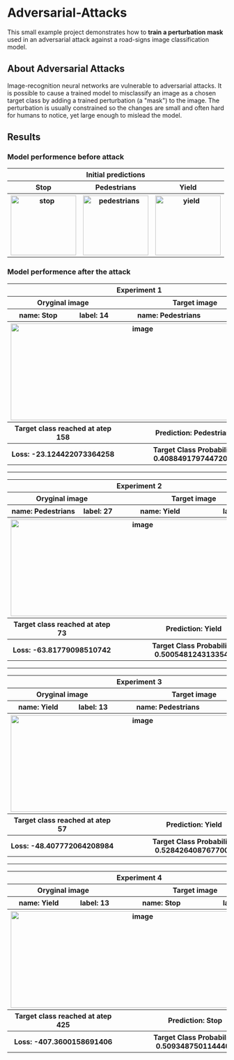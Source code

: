 # Adversarial-Attacks
This small example project demonstrates how to **train a perturbation mask** used in an adversarial attack against a road-signs image classification model.

## About Adversarial Attacks
Image-recognition neural networks are vulnerable to adversarial attacks. It is possible to cause a trained model to misclassify an image as a chosen target class by adding a trained perturbation (a "mask") to the image. The perturbation is usually constrained so the changes are small and often hard for humans to notice, yet large enough to mislead the model.

## Results
### Model performence before attack
<table>
  <thead>
      <th colspan="3">Initial predictions</th>
  </thead>
  <tbody>
    <tr>
      <th>Stop</th>
      <th>Pedestrians</th>
      <th>Yield</th>
    </tr>
    <tr>
      <th><img width="150" height="137" alt="stop" src="https://github.com/user-attachments/assets/f658049a-2f70-48c8-a7b3-cf28b18aed46" /></th>
      <th><img width="150" height="137" alt="pedestrians" src="https://github.com/user-attachments/assets/604d489c-5f03-4563-a372-b6ee963ead59" /></th>
      <th><img width="150" height="137" alt="yield" src="https://github.com/user-attachments/assets/674607a2-05b3-43c9-9e92-6cde0f26ccf3" /></th>
    </tr>
  </tbody>
</table>

### Model performence after the attack
<table>
  <thead>
    <tr>
      <th scope="col" colspan="4">Experiment 1</th>
    </tr>
    <tr>
      <th scope="col" colspan="2">Oryginal image</th>
      <th scope="col" colspan="2">Target image</th>
    </tr>
  </thead>
  <tbody>
    <tr>
      <th scope="row">name: Stop</th>
      <th scope="row">label: 14</th>
      <th scope="row">name: Pedestrians</th>
      <th scope="row">label: 27</th>
    </tr>
    <tr>
      <th scope="row" colspan="4"><img width="590" height="222" alt="image" src="https://github.com/user-attachments/assets/51773000-b34b-45f9-a4bf-303f73b3e359" />
    </tr>
    <tr>
      <th scope="row" colspan="2">Target class reached at atep 158</th>
      <th scope="row" colspan="2">Prediction: Pedestrians</th>
    </tr>
    <tr>
      <th scope="row" colspan="2">Loss: -23.124422073364258</th>
      <th scope="row" colspan="2">Target Class Probability: 0.40884917974472046</th>
    </tr>
  </tbody>
</table>

---

<table>
  <thead>
    <tr>
      <th scope="col" colspan="4">Experiment 2</th>
    </tr>
    <tr>
      <th scope="col" colspan="2">Oryginal image</th>
      <th scope="col" colspan="2">Target image</th>
    </tr>
  </thead>
  <tbody>
    <tr>
      <th scope="row">name: Pedestrians</th>
      <th scope="row">label: 27</th>
      <th scope="row">name: Yield</th>
      <th scope="row">label: 13</th>
    </tr>
    <tr>
      <th scope="row" colspan="4"><img width="590" height="222" alt="image" src="https://github.com/user-attachments/assets/2bdb744d-9e5e-4141-93eb-daebeb1575da" />
    </tr>
    <tr>
      <th scope="row" colspan="2">Target class reached at atep 73</th>
      <th scope="row" colspan="2">Prediction: Yield</th>
    </tr>
    <tr>
      <th scope="row" colspan="2">Loss: -63.81779098510742</th>
      <th scope="row" colspan="2">Target Class Probability: 0.5005481243133545</th>
    </tr>
  </tbody>
</table>

---

<table>
  <thead>
    <tr>
      <th scope="col" colspan="4">Experiment 3</th>
    </tr>
    <tr>
      <th scope="col" colspan="2">Oryginal image</th>
      <th scope="col" colspan="2">Target image</th>
    </tr>
  </thead>
  <tbody>
    <tr>
      <th scope="row">name: Yield</th>
      <th scope="row">label: 13</th>
      <th scope="row">name: Pedestrians</th>
      <th scope="row">label: 27</th>
    </tr>
    <tr>
      <th scope="row" colspan="4"><img width="590" height="222" alt="image" src="https://github.com/user-attachments/assets/ec8437e8-9b82-4dfe-95ee-864dcf78b88c" />
    </tr>
    <tr>
      <th scope="row" colspan="2">Target class reached at atep 57</th>
      <th scope="row" colspan="2">Prediction: Yield</th>
    </tr>
    <tr>
      <th scope="row" colspan="2">Loss: -48.407772064208984</th>
      <th scope="row" colspan="2">Target Class Probability: 0.5284264087677002</th>
    </tr>
  </tbody>
</table>

---

<table>
  <thead>
    <tr>
      <th scope="col" colspan="4">Experiment 4</th>
    </tr>
    <tr>
      <th scope="col" colspan="2">Oryginal image</th>
      <th scope="col" colspan="2">Target image</th>
    </tr>
  </thead>
  <tbody>
    <tr>
      <th scope="row">name: Yield</th>
      <th scope="row">label: 13</th>
      <th scope="row">name: Stop</th>
      <th scope="row">label: 14</th>
    </tr>
    <tr>
      <th scope="row" colspan="4"><img width="590" height="222" alt="image" src="https://github.com/user-attachments/assets/2dc81c54-217a-4ba0-b85c-642c5c6f3a53" />
    </tr>
    <tr>
      <th scope="row" colspan="2">Target class reached at atep 425</th>
      <th scope="row" colspan="2">Prediction: Stop</th>
    </tr>
    <tr>
      <th scope="row" colspan="2">Loss: -407.3600158691406</th>
      <th scope="row" colspan="2">Target Class Probability: 0.5093487501144409</th>
    </tr>
  </tbody>
</table>


